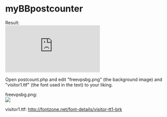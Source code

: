myBBpostcounter
===============

Result:  
![](http://srv1.transfusion.cf/fvpspost/postcount.php?userid=8307)

Open postcount.php and edit "freevpsbg.png" (the background image) and "visitor1.ttf" (the font used in the text) to your liking.

freevpsbg.png:  
![](https://clbin.com/ys8FRh.png)

visitor1.ttf: http://fontzone.net/font-details/visitor-tt1-brk

